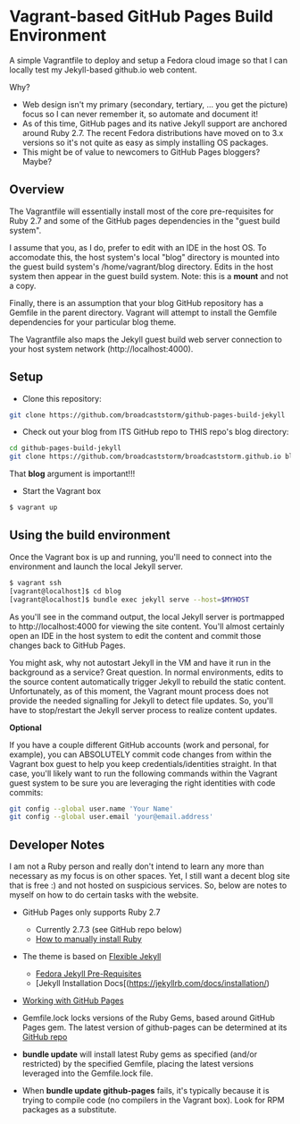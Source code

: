 # Vagrant-based GitHub Pages Build Environment

A simple Vagrantfile to deploy and setup a Fedora cloud image so that
I can locally test my Jekyll-based github.io web content.

Why?
- Web design isn't my primary (secondary, tertiary, ... you get the picture)
focus so I can never remember it, so automate and document it!
- As of this time, GitHub pages and its native Jekyll support are anchored
around Ruby 2.7.  The recent Fedora distributions have moved on to 3.x versions
so it's not quite as easy as simply installing OS packages.
- This might be of value to newcomers to GitHub Pages bloggers?  Maybe?

## Overview

The Vagrantfile will essentially install most of the core pre-requisites for
Ruby 2.7 and some of the GitHub pages dependencies in the "guest build system".

I assume that you, as I do, prefer to edit with an IDE in the host OS. To
accomodate this, the host system's local "blog" directory is mounted into the
guest build system's /home/vagrant/blog directory. Edits in the host system
then appear in the guest build system.  Note: this is a **mount** and not a
copy.

Finally, there is an assumption that your blog GitHub repository has a Gemfile
in the parent directory. Vagrant will attempt to install the Gemfile dependencies
for your particular blog theme.

The Vagrantfile also maps the Jekyll guest build web server connection to your
host system network (http://localhost:4000).

## Setup

- Clone this repository:

```bash
git clone https://github.com/broadcaststorm/github-pages-build-jekyll
```

- Check out your blog from ITS GitHub repo to THIS repo's blog directory:

```bash
cd github-pages-build-jekyll
git clone https://github.com/broadcaststorm/broadcaststorm.github.io blog
```

That **blog** argument is important!!!

- Start the Vagrant box

```bash
$ vagrant up
```

## Using the build environment

Once the Vagrant box is up and running, you'll need to connect into the environment
and launch the local Jekyll server.

```bash
$ vagrant ssh
[vagrant@localhost]$ cd blog
[vagrant@localhost]$ bundle exec jekyll serve --host=$MYHOST
```

As you'll see in the command output, the local Jekyll server is portmapped to
http://localhost:4000 for viewing the site content. You'll almost certainly open
an IDE in the host system to edit the content and commit those changes back to
GitHub Pages.

You might ask, why not autostart Jekyll in the VM and have it run in the background
as a service?  Great question. In normal environments, edits to the source content
automatically trigger Jekyll to rebuild the static content. Unfortunately, as of
this moment, the Vagrant mount process does not provide the needed signalling for
Jekyll to detect file updates.  So, you'll have to stop/restart the Jekyll server
process to realize content updates.

**Optional**

If you have a couple different GitHub accounts (work and personal, for example),
you can ABSOLUTELY commit code changes from within the Vagrant box guest to help
you keep credentials/identities straight. In that case, you'll likely want to
run the following commands within the Vagrant guest system to be sure you are
leveraging the right identities with code commits:

```bash
git config --global user.name 'Your Name'
git config --global user.email 'your@email.address'
```

## Developer Notes

I am not a Ruby person and really don't intend to learn any more than necessary
as my focus is on other spaces. Yet, I still want a decent blog site that is
free :) and not hosted on suspicious services. So, below are notes to myself on
how to do certain tasks with the website.

- GitHub Pages only supports Ruby 2.7
    - Currently 2.7.3 (see GitHub repo below)
    - [How to manually install Ruby](https://developer.fedoraproject.org/tech/languages/ruby/ruby-installation.html)

- The theme is based on [Flexible Jekyll](https://github.com/artemsheludko/flexible-jekyll)
    - [Fedora Jekyll Pre-Requisites](https://jekyllrb.com/docs/installation/other-linux/)
    - [Jekyll Installation Docs[(https://jekyllrb.com/docs/installation/)

- [Working with GitHub Pages](https://docs.github.com/en/free-pro-team@latest/github/working-with-github-pages/testing-your-github-pages-site-locally-with-jekyll)

- Gemfile.lock locks versions of the Ruby Gems, based around GitHub Pages gem.
The latest version of github-pages can be determined at its
[GitHub repo](https://github.com/github/pages-gem)

- **bundle update** will install latest Ruby gems as specified (and/or restricted)
by the specified Gemfile, placing the latest versions leveraged into the Gemfile.lock
file.

- When **bundle update github-pages** fails, it's typically because it is
trying to compile code (no compilers in the Vagrant box).  Look for RPM
packages as a substitute.
